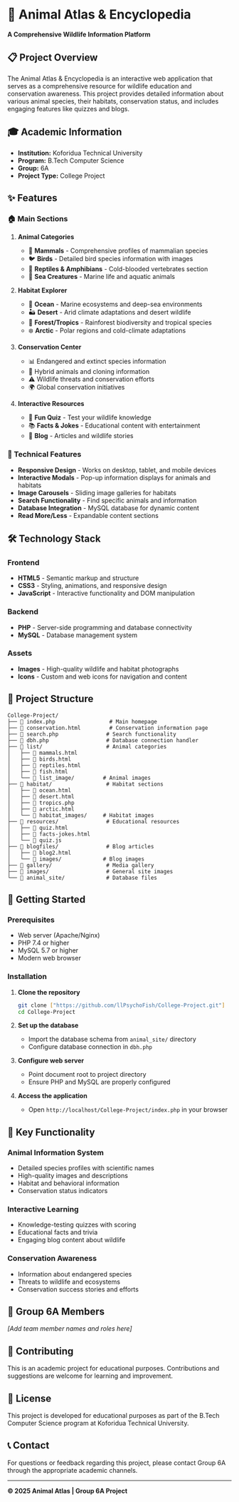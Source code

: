 # 🐾 Animal Atlas & Encyclopedia

**A Comprehensive Wildlife Information Platform**

## 📋 Project Overview

The Animal Atlas & Encyclopedia is an interactive web application that serves as a comprehensive resource for wildlife education and conservation awareness. This project provides detailed information about various animal species, their habitats, conservation status, and includes engaging features like quizzes and blogs.

## 🎓 Academic Information

- **Institution:** Koforidua Technical University
- **Program:** B.Tech Computer Science
- **Group:** 6A
- **Project Type:** College Project

## ✨ Features

### 🏠 Main Sections

1. **Animal Categories**
   - 🦁 **Mammals** - Comprehensive profiles of mammalian species
   - 🐦 **Birds** - Detailed bird species information with images
   - 🐍 **Reptiles & Amphibians** - Cold-blooded vertebrates section
   - 🐠 **Sea Creatures** - Marine life and aquatic animals

2. **Habitat Explorer**
   - 🌊 **Ocean** - Marine ecosystems and deep-sea environments
   - 🏜️ **Desert** - Arid climate adaptations and desert wildlife
   - 🌳 **Forest/Tropics** - Rainforest biodiversity and tropical species
   - ❄️ **Arctic** - Polar regions and cold-climate adaptations

3. **Conservation Center**
   - 📊 Endangered and extinct species information
   - 🧬 Hybrid animals and cloning information
   - ⚠️ Wildlife threats and conservation efforts
   - 🌍 Global conservation initiatives

4. **Interactive Resources**
   - 🎯 **Fun Quiz** - Test your wildlife knowledge
   - 📚 **Facts & Jokes** - Educational content with entertainment
   - 📝 **Blog** - Articles and wildlife stories

### 🔧 Technical Features

- **Responsive Design** - Works on desktop, tablet, and mobile devices
- **Interactive Modals** - Pop-up information displays for animals and habitats
- **Image Carousels** - Sliding image galleries for habitats
- **Search Functionality** - Find specific animals and information
- **Database Integration** - MySQL database for dynamic content
- **Read More/Less** - Expandable content sections

## 🛠️ Technology Stack

### Frontend
- **HTML5** - Semantic markup and structure
- **CSS3** - Styling, animations, and responsive design
- **JavaScript** - Interactive functionality and DOM manipulation

### Backend
- **PHP** - Server-side programming and database connectivity
- **MySQL** - Database management system

### Assets
- **Images** - High-quality wildlife and habitat photographs
- **Icons** - Custom and web icons for navigation and content

## 📁 Project Structure

```
College-Project/
├── 📄 index.php                 # Main homepage
├── 📄 conservation.html         # Conservation information page
├── 📄 search.php               # Search functionality
├── 📄 dbh.php                  # Database connection handler
├── 📁 list/                    # Animal categories
│   ├── 📄 mammals.html
│   ├── 📄 birds.html
│   ├── 📄 reptiles.html
│   ├── 📄 fish.html
│   └── 📁 list_image/         # Animal images
├── 📁 habitat/                 # Habitat sections
│   ├── 📄 ocean.html
│   ├── 📄 desert.html
│   ├── 📄 tropics.php
│   ├── 📄 arctic.html
│   └── 📁 habitat_images/     # Habitat images
├── 📁 resources/               # Educational resources
│   ├── 📄 quiz.html
│   ├── 📄 facts-jokes.html
│   └── 📄 quiz.js
├── 📁 blogfiles/               # Blog articles
│   ├── 📄 blog2.html
│   └── 📁 images/             # Blog images
├── 📁 gallery/                 # Media gallery
├── 📁 images/                  # General site images
└── 📁 animal_site/             # Database files
```

## 🚀 Getting Started

### Prerequisites
- Web server (Apache/Nginx)
- PHP 7.4 or higher
- MySQL 5.7 or higher
- Modern web browser

### Installation

1. **Clone the repository**
   ```bash
   git clone ["https://github.com/llPsychoFish/College-Project.git"]
   cd College-Project
   ```

2. **Set up the database**
   - Import the database schema from `animal_site/` directory
   - Configure database connection in `dbh.php`

3. **Configure web server**
   - Point document root to project directory
   - Ensure PHP and MySQL are properly configured

4. **Access the application**
   - Open `http://localhost/College-Project/index.php` in your browser

## 🎯 Key Functionality

### Animal Information System
- Detailed species profiles with scientific names
- High-quality images and descriptions
- Habitat and behavioral information
- Conservation status indicators

### Interactive Learning
- Knowledge-testing quizzes with scoring
- Educational facts and trivia
- Engaging blog content about wildlife

### Conservation Awareness
- Information about endangered species
- Threats to wildlife and ecosystems
- Conservation success stories and efforts

## 👥 Group 6A Members

*[Add team member names and roles here]*

## 🤝 Contributing

This is an academic project for educational purposes. Contributions and suggestions are welcome for learning and improvement.

## 📜 License

This project is developed for educational purposes as part of the B.Tech Computer Science program at Koforidua Technical University.

## 📞 Contact

For questions or feedback regarding this project, please contact Group 6A through the appropriate academic channels.

---

**© 2025 Animal Atlas | Group 6A Project**
